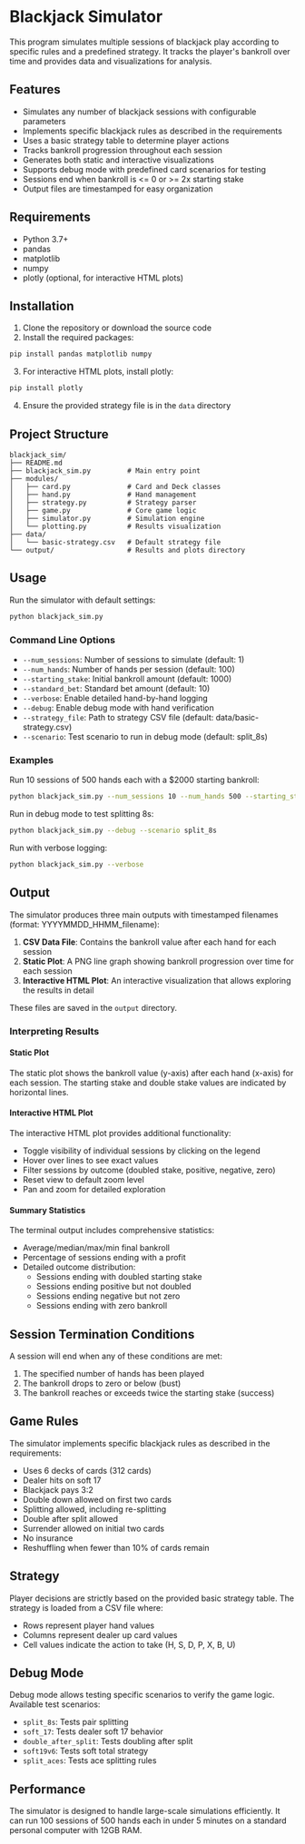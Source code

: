 # Blackjack Simulator

This program simulates multiple sessions of blackjack play according to specific rules and a predefined strategy. It tracks the player's bankroll over time and provides data and visualizations for analysis.

## Features

- Simulates any number of blackjack sessions with configurable parameters
- Implements specific blackjack rules as described in the requirements
- Uses a basic strategy table to determine player actions
- Tracks bankroll progression throughout each session
- Generates both static and interactive visualizations
- Supports debug mode with predefined card scenarios for testing
- Sessions end when bankroll is <= 0 or >= 2x starting stake
- Output files are timestamped for easy organization

## Requirements

- Python 3.7+
- pandas
- matplotlib
- numpy
- plotly (optional, for interactive HTML plots)

## Installation

1. Clone the repository or download the source code
2. Install the required packages:

```bash
pip install pandas matplotlib numpy
```

3. For interactive HTML plots, install plotly:

```bash
pip install plotly
```

4. Ensure the provided strategy file is in the `data` directory

## Project Structure

```
blackjack_sim/
├── README.md
├── blackjack_sim.py         # Main entry point
├── modules/
│   ├── card.py              # Card and Deck classes
│   ├── hand.py              # Hand management
│   ├── strategy.py          # Strategy parser
│   ├── game.py              # Core game logic
│   ├── simulator.py         # Simulation engine
│   └── plotting.py          # Results visualization
├── data/
│   └── basic-strategy.csv   # Default strategy file
└── output/                  # Results and plots directory
```

## Usage

Run the simulator with default settings:

```bash
python blackjack_sim.py
```

### Command Line Options

- `--num_sessions`: Number of sessions to simulate (default: 1)
- `--num_hands`: Number of hands per session (default: 100)
- `--starting_stake`: Initial bankroll amount (default: 1000)
- `--standard_bet`: Standard bet amount (default: 10)
- `--verbose`: Enable detailed hand-by-hand logging
- `--debug`: Enable debug mode with hand verification
- `--strategy_file`: Path to strategy CSV file (default: data/basic-strategy.csv)
- `--scenario`: Test scenario to run in debug mode (default: split_8s)

### Examples

Run 10 sessions of 500 hands each with a $2000 starting bankroll:

```bash
python blackjack_sim.py --num_sessions 10 --num_hands 500 --starting_stake 2000
```

Run in debug mode to test splitting 8s:

```bash
python blackjack_sim.py --debug --scenario split_8s
```

Run with verbose logging:

```bash
python blackjack_sim.py --verbose
```

## Output

The simulator produces three main outputs with timestamped filenames (format: YYYYMMDD_HHMM_filename):

1. **CSV Data File**: Contains the bankroll value after each hand for each session
2. **Static Plot**: A PNG line graph showing bankroll progression over time for each session
3. **Interactive HTML Plot**: An interactive visualization that allows exploring the results in detail

These files are saved in the `output` directory.

### Interpreting Results

#### Static Plot
The static plot shows the bankroll value (y-axis) after each hand (x-axis) for each session. The starting stake and double stake values are indicated by horizontal lines.

#### Interactive HTML Plot
The interactive HTML plot provides additional functionality:
- Toggle visibility of individual sessions by clicking on the legend
- Hover over lines to see exact values
- Filter sessions by outcome (doubled stake, positive, negative, zero)
- Reset view to default zoom level
- Pan and zoom for detailed exploration

#### Summary Statistics
The terminal output includes comprehensive statistics:
- Average/median/max/min final bankroll
- Percentage of sessions ending with a profit
- Detailed outcome distribution:
  - Sessions ending with doubled starting stake
  - Sessions ending positive but not doubled
  - Sessions ending negative but not zero
  - Sessions ending with zero bankroll

## Session Termination Conditions

A session will end when any of these conditions are met:
1. The specified number of hands has been played
2. The bankroll drops to zero or below (bust)
3. The bankroll reaches or exceeds twice the starting stake (success)

## Game Rules

The simulator implements specific blackjack rules as described in the requirements:

- Uses 6 decks of cards (312 cards)
- Dealer hits on soft 17
- Blackjack pays 3:2
- Double down allowed on first two cards
- Splitting allowed, including re-splitting
- Double after split allowed
- Surrender allowed on initial two cards
- No insurance
- Reshuffling when fewer than 10% of cards remain

## Strategy

Player decisions are strictly based on the provided basic strategy table. The strategy is loaded from a CSV file where:
- Rows represent player hand values
- Columns represent dealer up card values
- Cell values indicate the action to take (H, S, D, P, X, B, U)

## Debug Mode

Debug mode allows testing specific scenarios to verify the game logic. Available test scenarios:

- `split_8s`: Tests pair splitting
- `soft_17`: Tests dealer soft 17 behavior
- `double_after_split`: Tests doubling after split
- `soft19v6`: Tests soft total strategy
- `split_aces`: Tests ace splitting rules

## Performance

The simulator is designed to handle large-scale simulations efficiently. It can run 100 sessions of 500 hands each in under 5 minutes on a standard personal computer with 12GB RAM.
